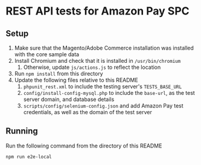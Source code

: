 # REST API tests for Amazon Pay SPC

## Setup
1. Make sure that the Magento/Adobe Commerce installation was installed with the core sample data
2. Install Chromium and check that it is installed in `/usr/bin/chromium`
   1. Otherwise, update `js/actions.js` to reflect the location
3. Run `npm install` from this directory
4. Update the following files relative to this README
   1. `phpunit_rest.xml` to include the testing server's `TESTS_BASE_URL`
   2. `config/install-config-mysql.php` to include the `base-url`, as the test server domain, and database details
   3. `scripts/config/selenium-config.json` and add Amazon Pay test credentials, as well as the domain of the test server
## Running
Run the following command from the directory of this README

```npm run e2e-local```
